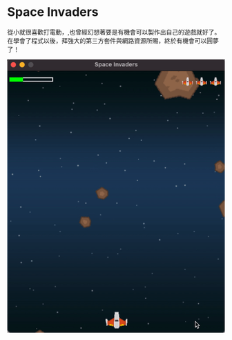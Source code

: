 # Space Invaders

從小就很喜歡打電動，,也曾經幻想著要是有機會可以製作出自己的遊戲就好了。  
在學會了程式以後，拜強大的第三方套件與網路資源所賜，終於有機會可以圓夢了！

![demo](demo/demo.gif)

